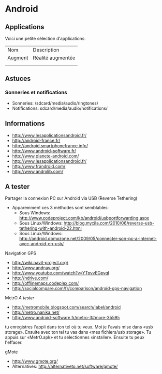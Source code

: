 # Android

## Applications

Voici une petite sélection d'applications:

|                                    |                   |
|------------------------------------|-------------------|
| Nom                                | Description       |
| [Augment](http://augmentedev.com/) | Réalité augmentée |
|                                    |                   |
|                                    |                   |

## Astuces

### Sonneries et notifications

- Sonneries: /sdcard/media/audio/ringtones/
- Notifications: sdcard/media/audio/notifications/

## Informations

- <http://www.lesapplicationsandroid.fr/>
- <http://android-france.fr/>
- <http://android.smartphonefrance.info/>
- <http://www.android-software.fr/>
- <http://www.planete-android.com/>
- <http://www.lesapplicationsandroid.fr/>
- <http://www.frandroid.com/>
- <http://www.androlib.com/>

## A tester

Partager la connexion PC sur Android via USB (Reverse Tethering)

- Apparemment ces 3 méthodes sont semblables:
  - Sous Windows:
    <http://www.codeproject.com/kb/android/usbportforwarding.aspx>
  - Sous Linux/Windows:
    <http://blog.mycila.com/2010/06/reverse-usb-tethering-with-android-22.html>
  - Sous Linux/Windows:
    <http://android.domozone.net/2009/05/connecter-son-pc-a-internet-avec-android-en-usb/>

Navigation GPS

- <http://wiki.navit-project.org/>
- <http://www.andnav.org/>
- <http://www.youtube.com/watch?v=YTpvvEGpvqI>
- <http://ndrive.com/>
- <http://offlinemaps.codeplex.com/>
- <http://socialcompare.com/fr/comparison/android-gps-navigation>

MetrO *A tester*

- <http://metromobile.blogspot.com/search/label/android>
- <http://metro.nanika.net/>
- <http://www.android-software.fr/metro-3#more-35595>

tu enregistres l'appli dans ton tel où tu veux. Moi je l'avais mise dans
«usb storage». Ensuite avec ton tel tu vas dans «mes fichiers/usb
storage». Tu appuis sur «MetrO.apk» et tu sélectionnes «installer».
Ensuite tu peux l'effacer.

gMote

- <http://www.gmote.org/>
- Alternatives: <http://alternativeto.net/software/gmote/>
